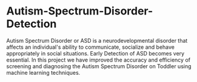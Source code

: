 # Autism-Spectrum-Disorder-Detection
Autism Spectrum Disorder or ASD is a neurodevelopmental disorder that affects an individual's ability to communicate, socialize and behave appropriately in social situations. 
Early Detection of ASD becomes very essential.
In this project we have improved the accuracy and efficiency of screening and diagnosing the Autism Spectrum Disorder on Toddler using machine learning techniques.

